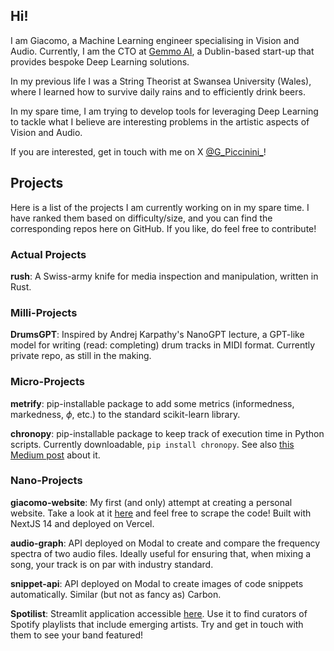 ## Hi!

I am Giacomo, a Machine Learning engineer specialising in Vision and Audio. Currently, I am the CTO at [Gemmo AI](https://gemmo.ai/), a Dublin-based start-up that provides bespoke Deep Learning solutions. 

In my previous life I was a String Theorist at Swansea University (Wales), where I learned how to survive daily rains and to efficiently drink beers. 

In my spare time, I am trying to develop tools for leveraging Deep Learning to tackle what I believe are interesting problems in the artistic aspects of Vision and Audio. 

If you are interested, get in touch with me on X [@G_Piccinini_](https://twitter.com/G_Piccinini_)!

## Projects

Here is a list of the projects I am currently working on in my spare time. I have ranked them based on difficulty/size, and you can find the corresponding repos here on GitHub. If you like, do feel free to contribute!

### Actual Projects

**rush**: A Swiss-army knife for media inspection and manipulation, written in Rust.

### Milli-Projects

**DrumsGPT**: Inspired by Andrej Karpathy's NanoGPT lecture, a GPT-like model for writing (read: completing) drum tracks in MIDI format. Currently private repo, as still in the making. 

### Micro-Projects

**metrify**: pip-installable package to add some metrics (informedness, markedness, $\phi$, etc.) to the standard scikit-learn library. 

**chronopy**: pip-installable package to keep track of execution time in Python scripts. Currently downloadable, `pip install chronopy`. See also [this Medium post](https://medium.com/@giacomo.piccinini/chronopy-or-how-to-measure-elapsed-time-in-python-with-ease-84e1ec8a0120) about it. 

### Nano-Projects

**giacomo-website**: My first (and only) attempt at creating a personal website. Take a look at it [here](https://www.giacomopiccinini.xyz/) and feel free to scrape the code! Built with NextJS 14 and deployed on Vercel.

**audio-graph**: API deployed on Modal to create and compare the frequency spectra of two audio files. Ideally useful for ensuring that, when mixing a song, your track is on par with industry standard. 

**snippet-api**: API deployed on Modal to create images of code snippets automatically. Similar (but not as fancy as) Carbon.  

**Spotilist**: Streamlit application accessible [here](https://spotilist.streamlit.app/). Use it to find curators of Spotify playlists that include emerging artists. Try and get in touch with them to see your band featured! 

<!--
**giacomopiccinini/giacomopiccinini** is a ✨ _special_ ✨ repository because its `README.md` (this file) appears on your GitHub profile.

Here are some ideas to get you started:

- 🔭 I’m currently working on ...
- 🌱 I’m currently learning ...
- 👯 I’m looking to collaborate on ...
- 🤔 I’m looking for help with ...
- 💬 Ask me about ...
- 📫 How to reach me: ...
- 😄 Pronouns: ...
- ⚡ Fun fact: ...
-->

